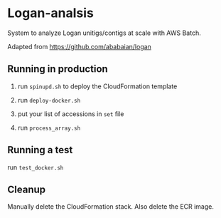 # Logan-analsis

System to analyze Logan unitigs/contigs at scale with AWS Batch.

Adapted from https://github.com/ababaian/logan

## Running in production

1) run `spinupd.sh` to deploy the CloudFormation template

2) run `deploy-docker.sh`

3) put your list of accessions in `set` file

4) run `process_array.sh`


## Running a test

run `test_docker.sh`


## Cleanup

Manually delete the CloudFormation stack. Also delete the ECR image. 
